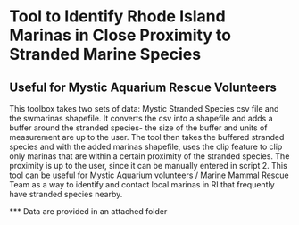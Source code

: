 # Tool to Identify Rhode Island Marinas in Close Proximity to Stranded Marine Species 
## Useful for Mystic Aquarium Rescue Volunteers

This toolbox takes two sets of data: Mystic Stranded Species csv file and the swmarinas shapefile.
It converts the csv into a shapefile and adds a buffer around the stranded species- the size of the buffer and units of measurement are up to the user.
The tool then takes the buffered stranded species and with the added marinas shapefile, uses the clip feature to clip only marinas that are within a certain proximity of the stranded species.
The proximity is up to the user, since it can be manually entered in script 2. 
This tool can be useful for Mystic Aquarium volunteers / Marine Mammal Rescue Team as a way to identify and contact local marinas in RI that frequently have stranded species nearby. 

*** Data are provided in an attached folder
